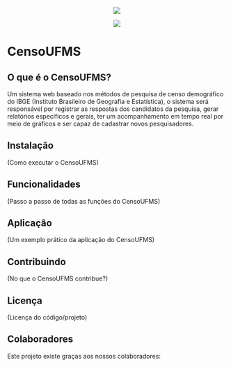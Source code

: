 
<p align="center"> 
<img src="https://gcdnb.pbrd.co/images/lVP1vlu2rfI1.png?o=1"/>
</p>

<p align="center"> 
<img src="http://img.shields.io/static/v1?label=STATUS&message=EM%20DESENVOLVIMENTO&color=GREEN&style=for-the-badge"/>
</p>

# CensoUFMS



## O que é o CensoUFMS?

Um sistema web baseado nos métodos de pesquisa de censo demográfico do IBGE (Instituto Brasileiro de Geografia e Estatística), o sistema será responsável por registrar as respostas dos candidatos da pesquisa, gerar relatórios específicos e gerais, ter um acompanhamento em tempo real por meio de gráficos e ser capaz de cadastrar novos pesquisadores. 

## Instalação

(Como executar o CensoUFMS)

## Funcionalidades

(Passo a passo de todas as funções do CensoUFMS)

## Aplicação

(Um exemplo prático da aplicação do CensoUFMS)

## Contribuindo

(No que o CensoUFMS contribue?)

## Licença

(Licença do código/projeto)

## Colaboradores

Este projeto existe graças aos nossos colaboradores: 

